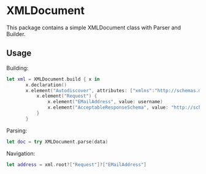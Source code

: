 # XMLDocument

This package contains a simple XMLDocument class with Parser and Builder.

## Usage

Building:
```swift
let xml = XMLDocument.build { x in
       x.declaration()
       x.element("Autodiscover", attributes: ["xmlns":"http://schemas.microsoft.com/exchange/autodiscover/mobilesync/requestschema/2006"]) {
           x.element("Request") {
               x.element("EMailAddress", value: username)
               x.element("AcceptableResponseSchema", value: "http://schemas.microsoft.com/exchange/autodiscover/mobilesync/responseschema/2006")
           }
       }
```
Parsing:
```swift
let doc = try XMLDocument.parse(data)
```
Navigation:
```swift       
let address = xml.root?["Request"]?["EMailAddress"]
```
